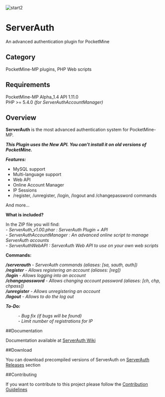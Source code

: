 ![start2](https://cloud.githubusercontent.com/assets/10303538/6315586/9463fa5c-ba06-11e4-8f30-ce7d8219c27d.png)
# ServerAuth
An advanced authentication plugin for PocketMine

## Category

PocketMine-MP plugins, PHP Web scripts

## Requirements

PocketMine-MP Alpha_1.4 API 1.11.0<br>
PHP >= 5.4.0 *(for ServerAuthAccountManager)*<br>

## Overview

**ServerAuth** is the most advanced authentication system for PocketMine-MP.

***This Plugin uses the New API. You can't install it on old versions of PocketMine.***

***Features:***

- MySQL support
- Multi-language support
- Web API
- Online Account Manager
- IP Sessions
- /register, /unregister, /login, /logout and /changepassword commands

And more...

**What is included?**

In the ZIP file you will find:<br>
*- ServerAuth_v1.00.phar : ServerAuth Plugin + API*<br>
*- ServerAuthAccountManager : An advanced online script to manage ServerAuth accounts*<br>
*- ServerAuthWebAPI : ServerAuth Web API to use on your own web scripts*<br>

**Commands:**

***/serverauth*** *- ServerAuth commands (aliases: [sa, sauth, auth])*<br>
***/register*** *- Allows registering an account (aliases: [reg])*<br>
***/login*** *- Allows logging into an account*<br>
***/changepassword*** *- Allows changing account password (aliases: [ch, chp, chpass])*<br>
***/unregister*** *- Allows unregistering an account*<br>
***/logout*** *- Allows to do the log out*

***To-Do:***

<dd><i>- Bug fix (if bugs will be found)</i></dd>
<dd><i>- Limit number of registrations for IP</i></dd>

##Documentation

Documentation available at [ServerAuth Wiki](https://github.com/EvolSoft/ServerAuth/wiki)

##Download

You can download precompiled versions of ServerAuth on [ServerAuth Releases](https://github.com/EvolSoft/ServerAuth/releases) section

##Contributing

If you want to contribute to this project please follow the [Contribution Guidelines](https://github.com/EvolSoft/ServerAuth/blob/master/CONTRIBUTING.md)
